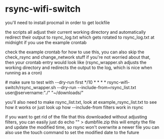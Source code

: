 # rsync-wifi-switch

you'll need to install procmail in order to get lockfile

the scripts all adjust their current working directory and automatically redirect their output to rsync_log.txt which gets rotated to rsync_log.txt at midnight if you use the example crontab

check the example crontab for how to use this, you can also skip the check_rsync and change_network stuff if you're not worried about that, then your crontab entry would look like (rsync_wrapper.sh adjusts the working directory and redirects the output to the log, which is nice when running as a cron)

\# make sure to test with --dry-run first
*/10 * * * * rsync-wifi-switch/rsync_wrapper.sh --dry-run --include-from=rsync_list.txt user@servername:"./" "~/downloads/"

you'll also need to make rsync_list.txt, look at example_rsync_list.txt to see how it works or just look up how --include-from filters work in rsync

if you want to get rid of the file that this downloaded without adjusting filters, you can easily just do
echo "" > dumbfile.zip
this will empty the file and update the modified time, so rsync won't overwrite a newer file
you can also use the touch command to set the modified date to the future
